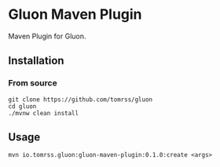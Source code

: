 # Gluon Maven Plugin

Maven Plugin for Gluon.

## Installation

### From source

```shell
git clone https://github.com/tomrss/gluon
cd gluon
./mvnw clean install
```

## Usage

```shell
mvn io.tomrss.gluon:gluon-maven-plugin:0.1.0:create <args>
```
